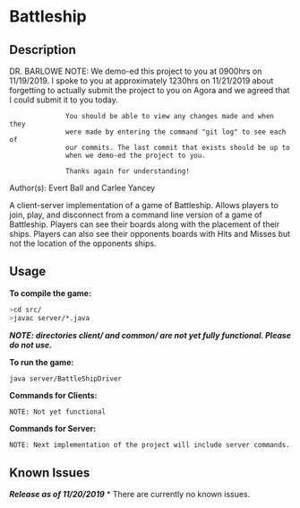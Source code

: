 # Battleship

## Description

DR. BARLOWE NOTE: We demo-ed this project to you at 0900hrs on 11/19/2019.
                  I spoke to you at approximately 1230hrs on 11/21/2019 about 
                  forgetting to actually submit the project to you on Agora 
                  and we agreed that I could submit it to you today.

                  You should be able to view any changes made and when they 
                  were made by entering the command "git log" to see each of
                  our commits. The last commit that exists should be up to
                  when we demo-ed the project to you.

                  Thanks again for understanding!

Author(s): Evert Ball and Carlee Yancey


A client-server implementation of a game of Battleship.
Allows players to join, play, and disconnect from a command line version of a
game of Battleship. Players can see their boards along with the placement of
their ships. Players can also see their opponents boards with Hits and Misses
but not the location of the opponents ships.

## Usage

**To compile the game:**

```bash
>cd src/
>javac server/*.java
```

***NOTE: directories client/ and common/ are not yet fully functional. Please 
do not use.***

**To run the game:**
```bash
java server/BattleShipDriver
```

**Commands for Clients:**

    NOTE: Not yet functional

**Commands for Server:**

    NOTE: Next implementation of the project will include server commands.


## Known Issues

**_Release as of 11/20/2019_**
    * There are currently no known issues.
